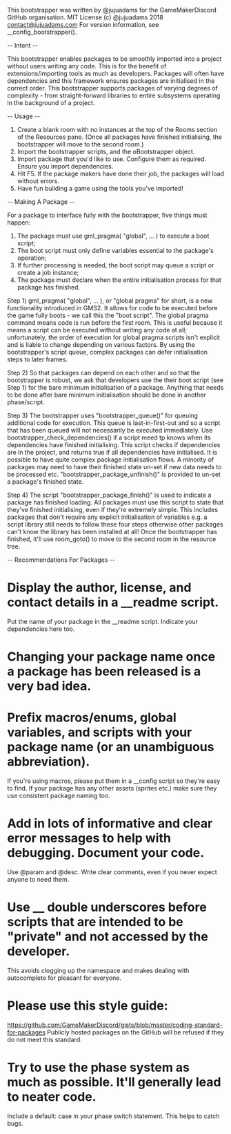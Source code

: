 This bootstrapper was written by @jujuadams for the GameMakerDiscord GitHub organisation.
MIT License (c) @jujuadams 2018
contact@jujuadams.com
For version information, see __config_bootstrapper().

-- Intent --

This bootstrapper enables packages to be smoothly imported into a project without users writing any code.
This is for the benefit of extensions/importing tools as much as developers. Packages will often have
dependencies and this framework ensures packages are initialised in the correct order. This bootstrapper
supports packages of varying degrees of complexity - from straight-forward libraries to entire subsystems
operating in the background of a project.



-- Usage --

1) Create a blank room with no instances at the top of the Rooms section of the Resources pane.
   (Once all packages have finished initialising, the bootstrapper will move to the second room.)
2) Import the bootstrapper scripts, and the oBootstrapper object.
3) Import package that you'd like to use. Configure them as required. Ensure you import dependencies.
4) Hit F5. If the package makers have done their job, the packages will load without errors.
5) Have fun building a game using the tools you've imported!



-- Making A Package --

For a package to interface fully with the bootstrapper, five things must happen:
   
   1) The package must use gml_pragma( "global", ... ) to execute a boot script;
   2) The boot script must only define variables essential to the package's operation;
   3) If further processing is needed, the boot script may queue a script or create a job instance;
   4) The package must declare when the entire initialisation process for that package has finished.

Step 1)
gml_pragma( "global", ... ), or "global pragma" for short, is a new functionality introduced in GMS2.
It allows for code to be executed before the game fully boots - we call this the "boot script".
The global pragma command means code is run before the first room. This is useful because it means a
script can be executed without writing any code at all; unfortunately, the order of execution for
global pragma scripts isn't explicit and is liable to change depending on various factors. By using
the bootstrapper's script queue, complex packages can defer initialisation steps to later frames.

Step 2)
So that packages can depend on each other and so that the bootstrapper is robust, we ask that
developers use the their boot script (see Step 1) for the bare minimum initialisation of a package.
Anything that needs to be done after bare minimum initialisation should be done in another phase/script.

Step 3)
The bootstrapper uses "bootstrapper_queue()" for queuing additional code for execution. This queue is
last-in-first-out and so a script that has been queued will not necessarily be executed immediately.
Use bootstrapper_check_dependencies() if a script meed tp knows when its dependencies have finished
initialising. This script checks if dependencies are in the project, and returns true if all dependencies
have initialised. It is possible to have quite complex package initialisation flows. A minority of
packages may need to have their finished state un-set if new data needs to be processed etc.
"bootstrapper_package_unfinish()" is provided to un-set a package's finished state.

Step 4)
The script "bootstrapper_package_finish()" is used to indicate a package has finished loading.
All packages must use this script to state that they've finished initialising, even if they're extremely
simple. This includes packages that don't require any explicit initialisation of variables
e.g. a script library still needs to follow these four steps otherwise other packages can't know the library
     has been installed at all!
Once the bootstrapper has finished, it'll use room_goto() to move to the second room in the resource tree.



-- Recommendations For Packages --

# Display the author, license, and contact details in a __readme script.
  Put the name of your package in the __readme script. Indicate your dependencies here too.

# Changing your package name once a package has been released is a very bad idea.

# Prefix macros/enums, global variables, and scripts with your package name (or an unambiguous abbreviation).
  If you're using macros, please put them in a __config script so they're easy to find.
  If your package has any other assets (sprites etc.) make sure they use consistent package naming too.

# Add in lots of informative and clear error messages to help with debugging. Document your code.
  Use @param and @desc. Write clear comments, even if you never expect anyone to need them.

# Use __ double underscores before scripts that are intended to be "private" and not accessed by the developer.
  This avoids clogging up the namespace and makes dealing with autocomplete for pleasant for everyone.

# Please use this style guide:
  https://github.com/GameMakerDiscord/gists/blob/master/coding-standard-for-packages
  Publicly hosted packages on the GitHub will be refused if they do not meet this standard.

# Try to use the phase system as much as possible. It'll generally lead to neater code.
  Include a default: case in your phase switch statement. This helps to catch bugs.

